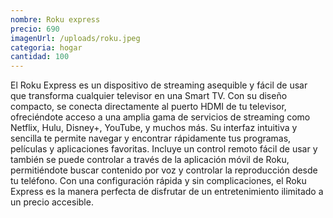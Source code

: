```yaml
---
nombre: Roku express
precio: 690
imagenUrl: /uploads/roku.jpeg
categoria: hogar
cantidad: 100
---
```


El Roku Express es un dispositivo de streaming asequible y fácil de usar que transforma cualquier televisor en una Smart TV. Con su diseño compacto, se conecta directamente al puerto HDMI de tu televisor, ofreciéndote acceso a una amplia gama de servicios de streaming como Netflix, Hulu, Disney+, YouTube, y muchos más. Su interfaz intuitiva y sencilla te permite navegar y encontrar rápidamente tus programas, películas y aplicaciones favoritas. Incluye un control remoto fácil de usar y también se puede controlar a través de la aplicación móvil de Roku, permitiéndote buscar contenido por voz y controlar la reproducción desde tu teléfono. Con una configuración rápida y sin complicaciones, el Roku Express es la manera perfecta de disfrutar de un entretenimiento ilimitado a un precio accesible.
